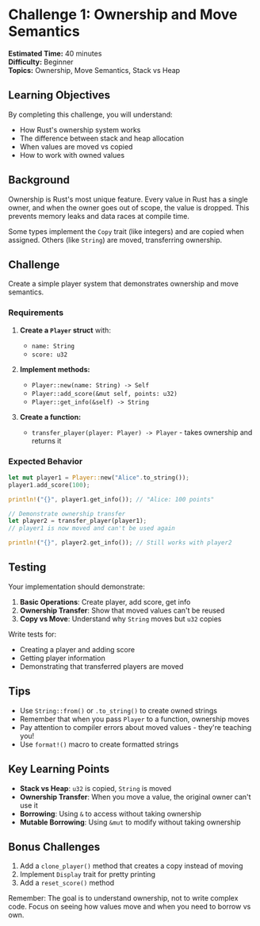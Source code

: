 # Challenge 1: Ownership and Move Semantics

**Estimated Time:** 40 minutes  
**Difficulty:** Beginner  
**Topics:** Ownership, Move Semantics, Stack vs Heap

## Learning Objectives

By completing this challenge, you will understand:
- How Rust's ownership system works
- The difference between stack and heap allocation
- When values are moved vs copied
- How to work with owned values

## Background

Ownership is Rust's most unique feature. Every value in Rust has a single owner, and when the owner goes out of scope, the value is dropped. This prevents memory leaks and data races at compile time.

Some types implement the `Copy` trait (like integers) and are copied when assigned. Others (like `String`) are moved, transferring ownership.

## Challenge

Create a simple player system that demonstrates ownership and move semantics.

### Requirements

1. **Create a `Player` struct** with:
   - `name: String` 
   - `score: u32`

2. **Implement methods:**
   - `Player::new(name: String) -> Self`
   - `Player::add_score(&mut self, points: u32)`
   - `Player::get_info(&self) -> String`

3. **Create a function:**
   - `transfer_player(player: Player) -> Player` - takes ownership and returns it

### Expected Behavior

```rust
let mut player1 = Player::new("Alice".to_string());
player1.add_score(100);

println!("{}", player1.get_info()); // "Alice: 100 points"

// Demonstrate ownership transfer
let player2 = transfer_player(player1);
// player1 is now moved and can't be used again

println!("{}", player2.get_info()); // Still works with player2
```

## Testing

Your implementation should demonstrate:

1. **Basic Operations**: Create player, add score, get info
2. **Ownership Transfer**: Show that moved values can't be reused
3. **Copy vs Move**: Understand why `String` moves but `u32` copies

Write tests for:
- Creating a player and adding score
- Getting player information
- Demonstrating that transferred players are moved

## Tips

- Use `String::from()` or `.to_string()` to create owned strings
- Remember that when you pass `Player` to a function, ownership moves
- Pay attention to compiler errors about moved values - they're teaching you!
- Use `format!()` macro to create formatted strings

## Key Learning Points

- **Stack vs Heap**: `u32` is copied, `String` is moved
- **Ownership Transfer**: When you move a value, the original owner can't use it
- **Borrowing**: Using `&` to access without taking ownership
- **Mutable Borrowing**: Using `&mut` to modify without taking ownership

## Bonus Challenges

1. Add a `clone_player()` method that creates a copy instead of moving
2. Implement `Display` trait for pretty printing
3. Add a `reset_score()` method

Remember: The goal is to understand ownership, not to write complex code. Focus on seeing how values move and when you need to borrow vs own. 